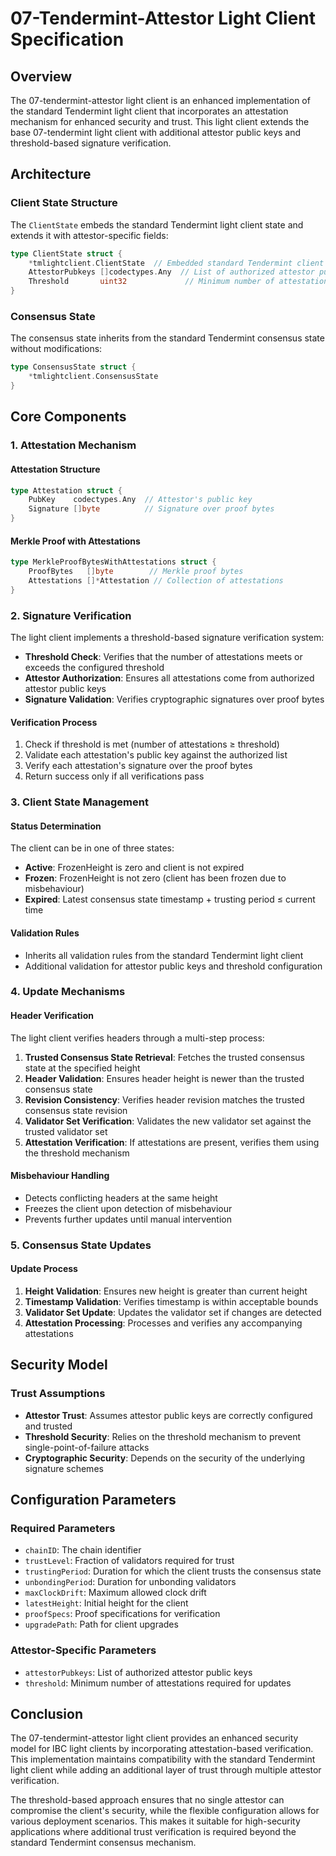 # 07-Tendermint-Attestor Light Client Specification

## Overview

The 07-tendermint-attestor light client is an enhanced implementation of the standard Tendermint light client that incorporates an attestation mechanism for enhanced security and trust. This light client extends the base 07-tendermint light client with additional attestor public keys and threshold-based signature verification.

## Architecture

### Client State Structure

The `ClientState` embeds the standard Tendermint light client state and extends it with attestor-specific fields:

```go
type ClientState struct {
    *tmlightclient.ClientState  // Embedded standard Tendermint client state
    AttestorPubkeys []codectypes.Any  // List of authorized attestor public keys
    Threshold       uint32             // Minimum number of attestations required
}
```

### Consensus State

The consensus state inherits from the standard Tendermint consensus state without modifications:

```go
type ConsensusState struct {
    *tmlightclient.ConsensusState
}
```

## Core Components

### 1. Attestation Mechanism

#### Attestation Structure

```go
type Attestation struct {
    PubKey    codectypes.Any  // Attestor's public key
    Signature []byte          // Signature over proof bytes
}
```

#### Merkle Proof with Attestations

```go
type MerkleProofBytesWithAttestations struct {
    ProofBytes   []byte        // Merkle proof bytes
    Attestations []*Attestation // Collection of attestations
}
```

### 2. Signature Verification

The light client implements a threshold-based signature verification system:

- **Threshold Check**: Verifies that the number of attestations meets or exceeds the configured threshold
- **Attestor Authorization**: Ensures all attestations come from authorized attestor public keys
- **Signature Validation**: Verifies cryptographic signatures over proof bytes

#### Verification Process

1. Check if threshold is met (number of attestations ≥ threshold)
2. Validate each attestation's public key against the authorized list
3. Verify each attestation's signature over the proof bytes
4. Return success only if all verifications pass

### 3. Client State Management

#### Status Determination

The client can be in one of three states:

- **Active**: FrozenHeight is zero and client is not expired
- **Frozen**: FrozenHeight is not zero (client has been frozen due to misbehaviour)
- **Expired**: Latest consensus state timestamp + trusting period ≤ current time

#### Validation Rules

- Inherits all validation rules from the standard Tendermint light client
- Additional validation for attestor public keys and threshold configuration

### 4. Update Mechanisms

#### Header Verification

The light client verifies headers through a multi-step process:

1. **Trusted Consensus State Retrieval**: Fetches the trusted consensus state at the specified height
2. **Header Validation**: Ensures header height is newer than the trusted consensus state
3. **Revision Consistency**: Verifies header revision matches the trusted consensus state revision
4. **Validator Set Verification**: Validates the new validator set against the trusted validator set
5. **Attestation Verification**: If attestations are present, verifies them using the threshold mechanism

#### Misbehaviour Handling

- Detects conflicting headers at the same height
- Freezes the client upon detection of misbehaviour
- Prevents further updates until manual intervention

### 5. Consensus State Updates

#### Update Process

1. **Height Validation**: Ensures new height is greater than current height
2. **Timestamp Validation**: Verifies timestamp is within acceptable bounds
3. **Validator Set Update**: Updates the validator set if changes are detected
4. **Attestation Processing**: Processes and verifies any accompanying attestations

## Security Model

### Trust Assumptions

- **Attestor Trust**: Assumes attestor public keys are correctly configured and trusted
- **Threshold Security**: Relies on the threshold mechanism to prevent single-point-of-failure attacks
- **Cryptographic Security**: Depends on the security of the underlying signature schemes

## Configuration Parameters

### Required Parameters

- `chainID`: The chain identifier
- `trustLevel`: Fraction of validators required for trust
- `trustingPeriod`: Duration for which the client trusts the consensus state
- `unbondingPeriod`: Duration for unbonding validators
- `maxClockDrift`: Maximum allowed clock drift
- `latestHeight`: Initial height for the client
- `proofSpecs`: Proof specifications for verification
- `upgradePath`: Path for client upgrades

### Attestor-Specific Parameters

- `attestorPubkeys`: List of authorized attestor public keys
- `threshold`: Minimum number of attestations required for updates

## Conclusion

The 07-tendermint-attestor light client provides an enhanced security model for IBC light clients by incorporating attestation-based verification. This implementation maintains compatibility with the standard Tendermint light client while adding an additional layer of trust through multiple attestor verification.

The threshold-based approach ensures that no single attestor can compromise the client's security, while the flexible configuration allows for various deployment scenarios. This makes it suitable for high-security applications where additional trust verification is required beyond the standard Tendermint consensus mechanism.
